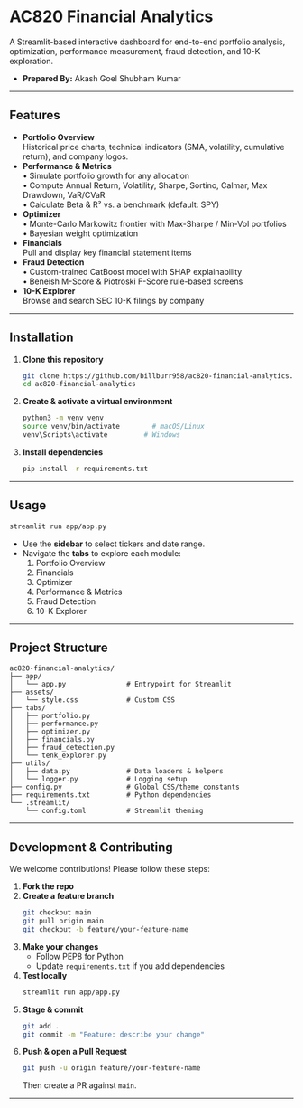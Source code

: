 #  AC820 Financial Analytics

A Streamlit-based interactive dashboard for end-to-end portfolio analysis, optimization, performance measurement, fraud detection, and 10-K exploration.

- **Prepared By:** 
   Akash Goel
   Shubham Kumar 

---

##  Features

- **Portfolio Overview**  
  Historical price charts, technical indicators (SMA, volatility, cumulative return), and company logos.
- **Performance & Metrics**  
  • Simulate portfolio growth for any allocation  
  • Compute Annual Return, Volatility, Sharpe, Sortino, Calmar, Max Drawdown, VaR/CVaR  
  • Calculate Beta & R² vs. a benchmark (default: SPY)
- **Optimizer**  
  • Monte-Carlo Markowitz frontier with Max-Sharpe / Min-Vol portfolios  
  • Bayesian weight optimization
- **Financials**  
  Pull and display key financial statement items
- **Fraud Detection**  
  • Custom-trained CatBoost model with SHAP explainability  
  • Beneish M-Score & Piotroski F-Score rule-based screens
- **10-K Explorer**  
  Browse and search SEC 10-K filings by company

---

##  Installation

1. **Clone this repository**  
   ```bash
   git clone https://github.com/billburr958/ac820-financial-analytics.git
   cd ac820-financial-analytics
   ```

2. **Create & activate a virtual environment**  
   ```bash
   python3 -m venv venv
   source venv/bin/activate        # macOS/Linux
   venv\Scripts\activate         # Windows
   ```

3. **Install dependencies**  
   ```bash
   pip install -r requirements.txt
   ```

---

##  Usage

```bash
streamlit run app/app.py
```

- Use the **sidebar** to select tickers and date range.  
- Navigate the **tabs** to explore each module:
  1. Portfolio Overview  
  2. Financials  
  3. Optimizer  
  4. Performance & Metrics  
  5. Fraud Detection  
  6. 10-K Explorer

---

##  Project Structure

```
ac820-financial-analytics/
├── app/
│   └── app.py               # Entrypoint for Streamlit
├── assets/
│   └── style.css            # Custom CSS
├── tabs/
│   ├── portfolio.py
│   ├── performance.py
│   ├── optimizer.py
│   ├── financials.py
│   ├── fraud_detection.py
│   └── tenk_explorer.py
├── utils/
│   ├── data.py              # Data loaders & helpers
│   └── logger.py            # Logging setup
├── config.py                # Global CSS/theme constants
├── requirements.txt         # Python dependencies
└── .streamlit/
    └── config.toml          # Streamlit theming
```

---

##  Development & Contributing

We welcome contributions! Please follow these steps:

1. **Fork the repo**  
2. **Create a feature branch**  
   ```bash
   git checkout main
   git pull origin main
   git checkout -b feature/your-feature-name
   ```
3. **Make your changes**  
   - Follow PEP8 for Python  
   - Update `requirements.txt` if you add dependencies  
4. **Test locally**  
   ```bash
   streamlit run app/app.py
   ```
5. **Stage & commit**  
   ```bash
   git add .
   git commit -m "Feature: describe your change"
   ```
6. **Push & open a Pull Request**  
   ```bash
   git push -u origin feature/your-feature-name
   ```
   Then create a PR against `main`.

---
